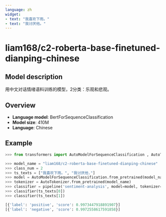 ```yaml
---
language: zh
widget: 
- text: "我喜欢下雨。"
- text: "我讨厌他。"
---
```


# liam168/c2-roberta-base-finetuned-dianping-chinese

## Model description

用中文对话情绪语料训练的模型，2分类：乐观和悲观。

## Overview

- **Language model**: BertForSequenceClassification
- **Model size**: 410M
- **Language**: Chinese

## Example

```python
>>> from transformers import AutoModelForSequenceClassification , AutoTokenizer, pipeline

>>> model_name = "liam168/c2-roberta-base-finetuned-dianping-chinese"
>>> class_num = 2
>>> ts_texts = ["我喜欢下雨。", "我讨厌他."]
>>> model = AutoModelForSequenceClassification.from_pretrained(model_name, num_labels=class_num)
>>> tokenizer = AutoTokenizer.from_pretrained(model_name)
>>> classifier = pipeline('sentiment-analysis', model=model, tokenizer=tokenizer)
>>> classifier(ts_texts[0])
>>> classifier(ts_texts[1])

[{'label': 'positive', 'score': 0.9973447918891907}]
[{'label': 'negative', 'score': 0.9972558617591858}]

```
